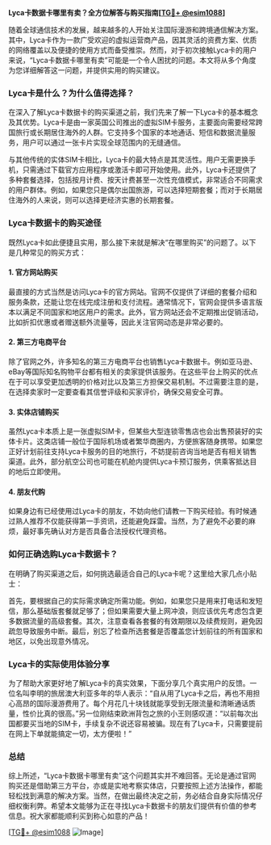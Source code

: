 **Lyca卡数据卡哪里有卖？全方位解答与购买指南[[TG💪+ @esim1088](https://t.me/s/esim1088)]**

随着全球通信技术的发展，越来越多的人开始关注国际漫游和跨境通信解决方案。其中，Lyca卡作为一款广受欢迎的虚拟运营商产品，因其灵活的资费方案、优质的网络覆盖以及便捷的使用方式而备受推崇。然而，对于初次接触Lyca卡的用户来说，“Lyca卡数据卡哪里有卖”可能是一个令人困扰的问题。本文将从多个角度为您详细解答这一问题，并提供实用的购买建议。

### Lyca卡是什么？为什么值得选择？

在深入了解Lyca卡数据卡的购买渠道之前，我们先来了解一下Lyca卡的基本概念及其优势。Lyca卡是由一家英国公司推出的虚拟SIM卡服务，主要面向需要经常跨国旅行或长期居住海外的人群。它支持多个国家的本地通话、短信和数据流量服务，用户可以通过一张卡片实现全球范围内的无缝通信。

与其他传统的实体SIM卡相比，Lyca卡的最大特点是其灵活性。用户无需更换手机，只需通过下载官方应用程序或激活卡即可开始使用。此外，Lyca卡还提供了多种套餐选择，包括按月计费、按天计费甚至一次性充值模式，非常适合不同需求的用户群体。例如，如果您只是偶尔出国旅游，可以选择短期套餐；而对于长期居住海外的人来说，则可以选择更经济实惠的长期套餐。

### Lyca卡数据卡的购买途径

既然Lyca卡如此便捷且实用，那么接下来就是解决“在哪里购买”的问题了。以下是几种常见的购买方式：

#### 1. 官方网站购买
最直接的方式当然是访问Lyca卡的官方网站。官网不仅提供了详细的套餐介绍和服务条款，还能让您在线完成注册和支付流程。通常情况下，官网会提供多语言版本以满足不同国家和地区用户的需求。此外，官方网站还会不定期推出促销活动，比如折扣优惠或者赠送额外流量等，因此关注官网动态是非常必要的。

#### 2. 第三方电商平台
除了官网之外，许多知名的第三方电商平台也销售Lyca卡数据卡。例如亚马逊、eBay等国际知名购物平台都有相关的卖家提供该服务。在这些平台上购买的优点在于可以享受更加透明的价格对比以及第三方担保交易机制。不过需要注意的是，在选择卖家时一定要查看其信誉评级和买家评价，确保交易安全可靠。

#### 3. 实体店铺购买
虽然Lyca卡本质上是一张虚拟SIM卡，但某些大型连锁零售店也会出售预装好的实体卡片。这类店铺一般位于国际机场或者繁华商圈内，方便旅客随身携带。如果您正好计划前往支持Lyca卡服务的目的地旅行，不妨提前咨询当地是否有相关销售渠道。此外，部分航空公司也可能在机舱内提供Lyca卡预订服务，供乘客抵达目的地后立即使用。

#### 4. 朋友代购
如果身边有已经使用过Lyca卡的朋友，不妨向他们请教一下购买经验。有时候通过熟人推荐不仅能获得第一手资讯，还能避免踩雷。当然，为了避免不必要的麻烦，最好事先确认对方是否具备合法授权代理资格。

### 如何正确选购Lyca卡数据卡？

在明确了购买渠道之后，如何挑选最适合自己的Lyca卡呢？这里给大家几点小贴士：

首先，要根据自己的实际需求确定所需功能。例如，如果您只是用来打电话和发短信，那么基础版套餐就足够了；但如果需要大量上网冲浪，则应该优先考虑包含更多数据流量的高级套餐。其次，注意查看各套餐的有效期限以及续费规则，避免因疏忽导致服务中断。最后，别忘了检查所选套餐是否覆盖您计划前往的所有国家和地区，以免出现意外情况。

### Lyca卡的实际使用体验分享

为了帮助大家更好地了解Lyca卡的真实效果，下面分享几个真实用户的反馈。一位名叫李明的旅居澳大利亚多年的华人表示：“自从用了Lyca卡之后，再也不用担心高昂的国际漫游费用了。每个月花几十块钱就能享受到无限流量和清晰通话质量，性价比真的很高。”另一位刚结束欧洲背包之旅的小王则感叹道：“以前每次出国都要买当地的SIM卡，手续复杂不说还容易被骗。现在有了Lyca卡，只需要提前在网上下单就能搞定一切，太方便啦！”

### 总结

综上所述，“Lyca卡数据卡哪里有卖”这个问题其实并不难回答。无论是通过官网购买还是借助第三方平台，亦或是实地考察实体店，只要按照上述方法操作，都能轻松找到满意的解决方案。当然，在做出最终决定之前，务必结合自身实际情况仔细权衡利弊。希望本文能够为正在寻找Lyca卡数据卡的朋友们提供有价值的参考信息。祝大家都能顺利买到称心如意的产品！

[[TG💪+ @esim1088](https://t.me/s/esim1088) ![Image](https://i.postimg.cc/4NQfJmqS/Snipaste-2025-05-13-00-14-12.png)]
